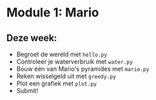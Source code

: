 # Module 1: Mario

## Deze week:
* Begroet de wereld met `hello.py`
* Controleer je waterverbruik met `water.py`
* Bouw één van Mario's pyramides met `mario.py`
* Reken wisselgeld uit met `greedy.py`
* Plot een grafiek met `plot.py`
* Submit!